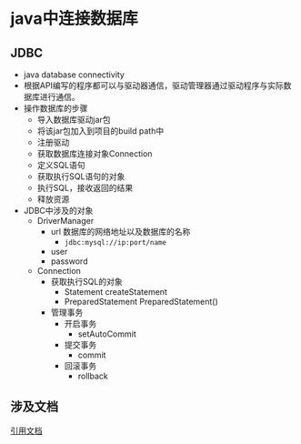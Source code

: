 # java中连接数据库

## JDBC

- java database connectivity
- 根据API编写的程序都可以与驱动器通信，驱动管理器通过驱动程序与实际数据库进行通信。
- 操作数据库的步骤
  - 导入数据库驱动jar包
  - 将该jar包加入到项目的build path中
  - 注册驱动
  - 获取数据库连接对象Connection
  - 定义SQL语句
  - 获取执行SQL语句的对象
  - 执行SQL，接收返回的结果
  - 释放资源
- JDBC中涉及的对象
  - DriverManager
    - url 数据库的网络地址以及数据库的名称
      - `jdbc:mysql://ip:port/name`
    - user 
    - password
  - Connection
    - 获取执行SQL的对象
      - Statement createStatement
      - PreparedStatement PreparedStatement()
    - 管理事务
      - 开启事务
        - setAutoCommit
      - 提交事务
        - commit
      - 回滚事务
        - rollback

## 涉及文档
 [引用文档](https://blog.csdn.net/qq_43403759/article/details/111198131)